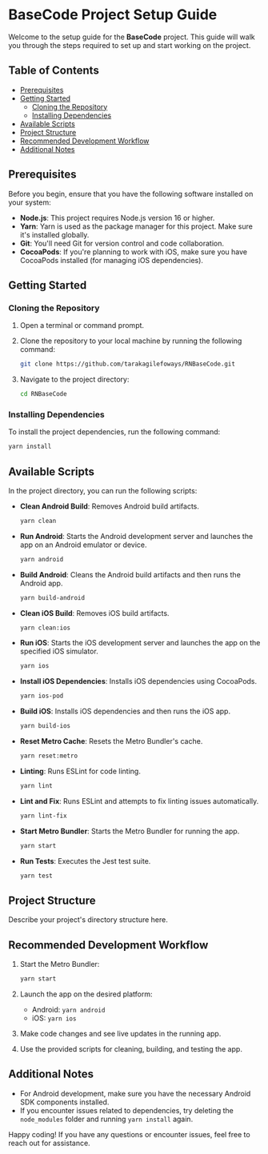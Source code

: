 # BaseCode Project Setup Guide

Welcome to the setup guide for the **BaseCode** project. This guide will walk you through the steps required to set up and start working on the project.

## Table of Contents

- [Prerequisites](#prerequisites)
- [Getting Started](#getting-started)
  - [Cloning the Repository](#cloning-the-repository)
  - [Installing Dependencies](#installing-dependencies)
- [Available Scripts](#available-scripts)
- [Project Structure](#project-structure)
- [Recommended Development Workflow](#recommended-development-workflow)
- [Additional Notes](#additional-notes)

## Prerequisites

Before you begin, ensure that you have the following software installed on your system:

- **Node.js**: This project requires Node.js version 16 or higher.
- **Yarn**: Yarn is used as the package manager for this project. Make sure it's installed globally.
- **Git**: You'll need Git for version control and code collaboration.
- **CocoaPods**: If you're planning to work with iOS, make sure you have CocoaPods installed (for managing iOS dependencies).

## Getting Started

### Cloning the Repository

1. Open a terminal or command prompt.

2. Clone the repository to your local machine by running the following command:

   ```bash
   git clone https://github.com/tarakagilefoways/RNBaseCode.git
   ```

3. Navigate to the project directory:

   ```bash
   cd RNBaseCode
   ```

### Installing Dependencies

To install the project dependencies, run the following command:

```bash
yarn install
```

## Available Scripts

In the project directory, you can run the following scripts:

- **Clean Android Build**: Removes Android build artifacts.

  ```bash
  yarn clean
  ```

- **Run Android**: Starts the Android development server and launches the app on an Android emulator or device.

  ```bash
  yarn android
  ```

- **Build Android**: Cleans the Android build artifacts and then runs the Android app.

  ```bash
  yarn build-android
  ```

- **Clean iOS Build**: Removes iOS build artifacts.

  ```bash
  yarn clean:ios
  ```

- **Run iOS**: Starts the iOS development server and launches the app on the specified iOS simulator.

  ```bash
  yarn ios
  ```

- **Install iOS Dependencies**: Installs iOS dependencies using CocoaPods.

  ```bash
  yarn ios-pod
  ```

- **Build iOS**: Installs iOS dependencies and then runs the iOS app.

  ```bash
  yarn build-ios
  ```

- **Reset Metro Cache**: Resets the Metro Bundler's cache.

  ```bash
  yarn reset:metro
  ```

- **Linting**: Runs ESLint for code linting.

  ```bash
  yarn lint
  ```

- **Lint and Fix**: Runs ESLint and attempts to fix linting issues automatically.

  ```bash
  yarn lint-fix
  ```

- **Start Metro Bundler**: Starts the Metro Bundler for running the app.

  ```bash
  yarn start
  ```

- **Run Tests**: Executes the Jest test suite.
  ```bash
  yarn test
  ```

## Project Structure

Describe your project's directory structure here.

## Recommended Development Workflow

1. Start the Metro Bundler:

   ```bash
   yarn start
   ```

2. Launch the app on the desired platform:

   - Android: `yarn android`
   - iOS: `yarn ios`

3. Make code changes and see live updates in the running app.

4. Use the provided scripts for cleaning, building, and testing the app.

## Additional Notes

- For Android development, make sure you have the necessary Android SDK components installed.
- If you encounter issues related to dependencies, try deleting the `node_modules` folder and running `yarn install` again.

Happy coding! If you have any questions or encounter issues, feel free to reach out for assistance.
